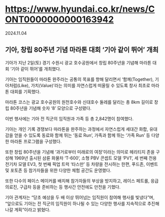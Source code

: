 # https://www.hyundai.co.kr/news/CONT0000000000163942

2024.11.04

## 기아, 창립 80주년 기념 마라톤 대회 ‘기아 같이 뛰어’ 개최

기아가 지난 2일(토) 경기 수원시 광교 호수공원에서 창립 80주년을 기념해 마라톤 대회 ‘기아 같이 뛰어’를 개최했다.

기아는 임직원들이 마라톤 완주라는 공통의 목표를 향해 달리면서 ‘함께(Together), 기아처럼(Like), 가치(Value)’라는 의미를 자연스럽게 떠올릴 수 있도록 창사 최초로 마라톤 대회를 기획했다.

마라톤 코스는 광교 호수공원의 원천호수와 신대호수 둘레를 달리는 총 8km 길이로 창립 80주년을 기념해 숫자 ‘8’ 모양으로 구성됐다.

이번 행사에는 기아 전 직군의 임직원과 가족 등 총 2,842명이 참여했다.

기아는 개인 기록 경쟁보다 마라톤을 완주하는 과정에서 자연스럽게 세대간 화합, 유대감을 얻을 수 있도록 동료와 함께 뛰는 ‘동료 Run’, 가족과 함께 뛰는 ‘가족 Run’ 등 다양한 마라톤 프로그램을 구성했다.

또한 창립 80주년을 기념해 ‘과거로부터 미래로의 여정’이라는 의미로 헤리티지 존을 구성해 1969년 출시된 삼륜 화물차 ‘T-600’, 소형 PBV 콘셉트 모델 ‘PV1’, 세 번째 전용 전기차 모델 EV3, 첫 번째 픽업 트럭 ‘타스만’ 등 차량을 전시하는 한편, 푸드존, 이벤트 및 포토존 등 참가자들을 위한 다양한 체험 공간도 운영했다.

또한 다수의 페이스 메이커를 배치해 참가자들의 부상을 방지하고, 레이스 페트롤, 응급 의료진, 구급차 등을 준비하는 등 행사간 안전에도 만전을 기했다.

기아 관계자는 “당초 예상을 두 배 이상 뛰어넘는 임직원이 참여해 행사를 빛냈다”며, “앞으로도 기아는 전 직군의 임직원이 하나될 수 있는 다양한 행사를 지속적으로 추진해나갈 계획”이라고 밝혔다.